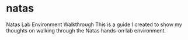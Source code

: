# natas
Natas Lab Environment Walkthrough
  This is a guide I created to show my thoughts on walking through the Natas hands-on lab environment. 
